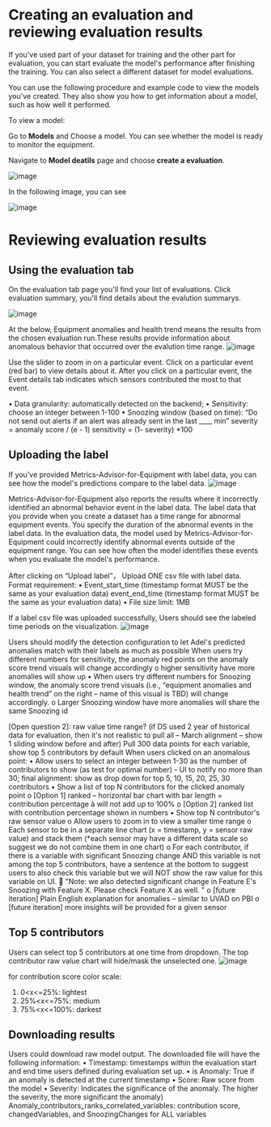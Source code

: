 # Creating an evaluation and reviewing evaluation results

If you've used part of your dataset for training and the other part for evaluation, you can start evaluate the model's performance after finishing the training. You can also select a different dataset for model evaluations.

You can use the following procedure and example code to view the models you've created. They also show you how to get information about a model, such as how well it performed.

To view a model:

Go to **Models** and Choose a model. You can see whether the model is ready to monitor the equipment.

Navigate to **Model deatils** page and choose **create a evaluation**.

![image](https://user-images.githubusercontent.com/36343326/175050952-b3a5036e-2a48-48f2-92e1-070d54d8e886.png)


In the following image, you can see 

![image](https://user-images.githubusercontent.com/36343326/175051021-6633e3fd-61af-45b1-bcb3-f3c645efa388.png)


# Reviewing evaluation results

## Using the evaluation tab

On the evaluation tab page you'll find your list of evaluations. 
Click evaluation summary, you'll find details about the evalution summarys.

![image](https://user-images.githubusercontent.com/36343326/175233341-e8eda33b-84e8-4e1a-8440-a635cacde7fd.png)

At the below, Equipment anomalies and health trend means the results from the chosen evaluation run.These results provide information about anomalous behavior that occurred over the evalution time range.
![image](https://user-images.githubusercontent.com/36343326/175233779-f04dbc0c-b49a-40ff-a49b-b057552ece29.png)

Use the slider to zoom in on a particular event.
Click on a particular event (red bar) to view details about it.
After you click on a particular event, the Event details tab indicates which sensors contributed the most to that event.

•	Data granularity: automatically detected on the backend; 
•	Sensitivity: choose an integer between 1-100
•	Snoozing window (based on time): “Do not send out alerts if an alert was already sent in the last ____ min”
severity = anomaly score / (e - 1)
sensitivity = (1- severity) *100

## Uploading the label
If you've provided Metrics-Advisor-for-Equipment with label data, you can see how the model's predictions compare to the label data. 
![image](https://user-images.githubusercontent.com/36343326/175234568-54d77e0b-926b-4a3a-9f48-01c8d6f3a8fa.png)

Metrics-Advisor-for-Equipment also reports the results where it incorrectly identified an abnormal behavior event in the label data. The label data that you provide when you create a dataset has a time range for abnormal equipment events. You specify the duration of the abnormal events in the label data. In the evaluation data, the model used by Metrics-Advisor-for-Equipment could incorrectly identify abnormal events outside of the equipment range. You can see how often the model identifies these events when you evaluate the model's performance.

After clicking on “Upload label”，	Upload ONE csv file with label data. 
Format requirement:
• Event_start_time (timestamp format MUST be the same as your evaluation data)	event_end_time (timestamp format MUST be the same as your evaluation data) 
•	File size limit: 1MB

If a label csv file was uploaded successfully, Users should see the labeled time periods on the visualization.
![image](https://user-images.githubusercontent.com/36343326/175235792-55d6f4df-5111-4739-8556-e6d46349df43.png)

Users should modify the detection configuration to let Adel's predicted anomalies match with their labels as much as possible
When users try different numbers for sensitivity, the anomaly red points on the anomaly score trend visuals will change accordingly
o	higher sensitivity have more anomalies will show up
•	When users try different numbers for Snoozing window, the anomaly score trend visuals (i.e., “equipment anomalies and health trend” on the right – name of this visual is TBD) will change accordingly. 
o	Larger Snoozing window have more anomalies will share the same Snoozing id



[Open question 2]: raw value time range? (if DS used 2 year of historical data for evaluation, then it's not realistic to pull all – March alignment – show 1 sliding window before and after)
Pull 300 data points for each variable, show top 5 contributors by default
When users clicked on an anomalous point:
•	Allow users to select an integer between 1-30 as the number of contributors to show (as test for optimal number) - UI to notify no more than 30; final alignment: show as drop down for top 5, 10, 15, 20, 25, 30 contributors
•	Show a list of top N contributors for the clicked anomaly point 
o	[Option 1] ranked – horizontal bar chart with bar length = contribution percentage à will not add up to 100%
o	[Option 2] ranked list with contribution percentage shown in numbers
•	Show top N contributor's raw sensor value 
o	Allow users to zoom in to view a smaller time range 
o	Each sensor to be in a separate line chart (x = timestamp, y = sensor raw value) and stack them (*each sensor may have a different data scale so suggest we do not combine them in one chart)
o	For each contributor, if there is a variable with significant Snoozing change AND this variable is not among the top 5 contributors, have a sentence at the bottom to suggest users to also check this variable but we will NOT show the raw value for this variable on UI.
	"Note: we also detected significant change in Feature E's Snoozing with Feature X. Please check Feature X as well. "
o	[future iteration] Plain English explanation for anomalies – similar to UVAD on PBI
o	[future iteration] more insights will be provided for a given sensor 
## Top 5 contributors
Users can select top 5 contributors at one time from dropdown. The top contributor raw value chart will hide/mask the unselected one.
![image](https://user-images.githubusercontent.com/36343326/175237217-cc591970-c8a5-4c16-8eb4-dbd5ef9cf651.png)

for contribution score color scale:
1.	0<x<=25%: lightest
2.	25%<x<=75%: medium
3.	75%<x<=100%: darkest


## Downloading results

Users could download raw model output. The downloaded file will have the following information: 
•	Timestamp: timestamps within the evaluation start and end time users defined during evaluation set up.
•	is Anomaly: True if an anomaly is detected at the current timestamp
•	Score: Raw score from the model
•	Severity: Indicates the significance of the anomaly. The higher the severity, the more significant the anomaly)
Anomaly_contributors_ranks_correlated_variables: contribution score, changedVariables, and SnoozingChanges for ALL variables





